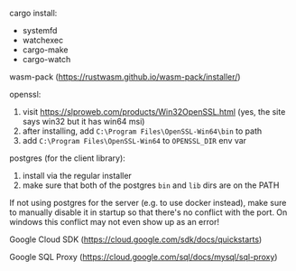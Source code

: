 cargo install:
  * systemfd
  * watchexec
  * cargo-make
  * cargo-watch

wasm-pack (https://rustwasm.github.io/wasm-pack/installer/)

openssl:
  1. visit https://slproweb.com/products/Win32OpenSSL.html (yes, the site says win32 but it has win64 msi)
  2. after installing, add `C:\Program Files\OpenSSL-Win64\bin` to path
  3. add `C:\Program Files\OpenSSL-Win64` to `OPENSSL_DIR` env var

postgres (for the client library):
  1. install via the regular installer
  2. make sure that both of the postgres `bin` and `lib` dirs are on the PATH

  If not using postgres for the server (e.g. to use docker instead), make sure to manually disable it in startup so that there's no conflict with the port. On windows this conflict may not even show up as an error!

Google Cloud SDK (https://cloud.google.com/sdk/docs/quickstarts)

Google SQL Proxy (https://cloud.google.com/sql/docs/mysql/sql-proxy)


